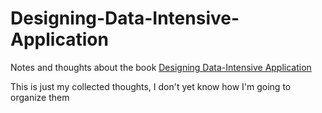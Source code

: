 # Designing-Data-Intensive-Application
Notes and thoughts about the book [Designing Data-Intensive Application](https://www.amazon.com/Designing-Data-Intensive-Applications-Reliable-Maintainable/dp/1449373321/)


This is just my collected thoughts, I don't yet know how I'm going to organize them

